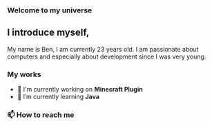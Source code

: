 ### Welcome to my universe

## I introduce myself,
My name is Ben, I am currently 23 years old.
I am passionate about computers and especially about development since I was very young.

### My works

- 🔭 I'm currently working on **Minecraft Plugin**
- 🌱 I’m currently learning **Java**

### 📫 How to reach me
